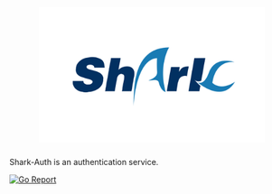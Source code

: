 <h1 align="center">
  <br>
  <a href="https://github.com/shintoz007/shark-auth">
    <img src="docs/assets/shark-mail.png" alt="Shark-auth" width="400"></a>
  <br>
</h1>

Shark-Auth is an authentication service.

[![Go Report](https://goreportcard.com/badge/github.com/shintoz007/shark-auth)](https://goreportcard.com/report/github.com/shintoz007/shark-auth)

